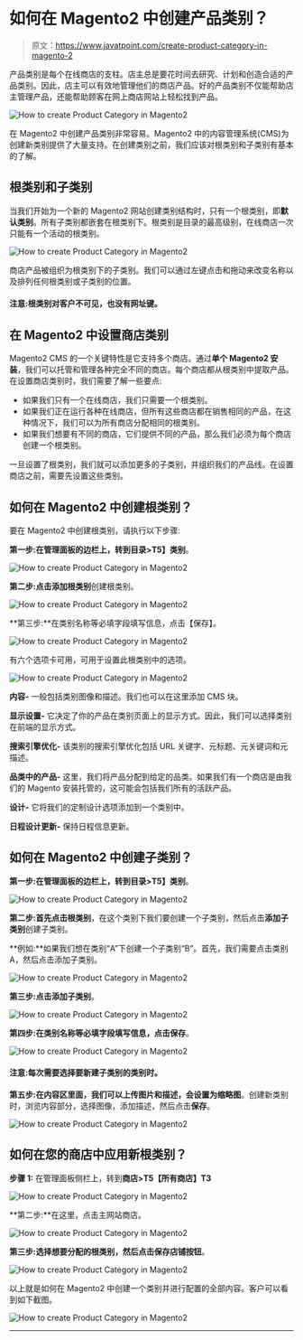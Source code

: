 # 如何在 Magento2 中创建产品类别？

> 原文：<https://www.javatpoint.com/create-product-category-in-magento-2>

产品类别是每个在线商店的支柱。店主总是要花时间去研究、计划和创造合适的产品类别。因此，店主可以有效地管理他们的商店产品。好的产品类别不仅能帮助店主管理产品，还能帮助顾客在网上商店网站上轻松找到产品。

![How to create Product Category in Magento2](img/26b257618d2aaaefbd41eb01ec147db4.png)

在 Magento2 中创建产品类别非常容易。Magento2 中的内容管理系统(CMS)为创建新类别提供了大量支持。在创建类别之前，我们应该对根类别和子类别有基本的了解。

## 根类别和子类别

当我们开始为一个新的 Magento2 网站创建类别结构时，只有一个根类别，即**默认类别**。所有子类别都嵌套在根类别下。根类别是目录的最高级别，在线商店一次只能有一个活动的根类别。

![How to create Product Category in Magento2](img/941b6810219180df774b605dff242023.png)

商店产品被组织为根类别下的子类别。我们可以通过左键点击和拖动来改变名称以及排列任何根类别或子类别的位置。

#### 注意:根类别对客户不可见，也没有网址键。

## 在 Magento2 中设置商店类别

Magento2 CMS 的一个关键特性是它支持多个商店。通过**单个 Magento2 安装**，我们可以托管和管理各种完全不同的商店。每个商店都从根类别中提取产品。在设置商店类别时，我们需要了解一些要点:

*   如果我们只有一个在线商店，我们只需要一个根类别。
*   如果我们正在运行各种在线商店，但所有这些商店都在销售相同的产品，在这种情况下，我们可以为所有商店分配相同的根类别。
*   如果我们想要有不同的商店，它们提供不同的产品，那么我们必须为每个商店创建一个根类别。

一旦设置了根类别，我们就可以添加更多的子类别，并组织我们的产品线。在设置商店之前，需要先设置这些类别。

## 如何在 Magento2 中创建根类别？

要在 Magento2 中创建根类别，请执行以下步骤:

**第一步:**在管理面板的边栏上，转到**目录>T5】类别**。

![How to create Product Category in Magento2](img/bb0efba23c5824aec7c7505ba82fee21.png)

**第二步:**点击**添加根类别**创建根类别。

![How to create Product Category in Magento2](img/b19d93482fff96e3d229b4434ca8711e.png)

**第三步:**在类别名称等必填字段填写信息，点击【保存】。

![How to create Product Category in Magento2](img/e9f5f798356c48ee721bacad58274acb.png)

有六个选项卡可用，可用于设置此根类别中的选项。

![How to create Product Category in Magento2](img/6c9e8325c992bd29d527808e9bde3856.png)

**内容-** 一般包括类别图像和描述。我们也可以在这里添加 CMS 块。

**显示设置-** 它决定了你的产品在类别页面上的显示方式。因此，我们可以选择类别在前端的显示方式。

**搜索引擎优化-** 该类别的搜索引擎优化包括 URL 关键字、元标题、元关键词和元描述。

**品类中的产品-** 这里，我们将产品分配到给定的品类。如果我们有一个商店是由我们的 Magento 安装托管的，这可能会包括我们所有的活跃产品。

**设计-** 它将我们的定制设计选项添加到一个类别中。

**日程设计更新-** 保持日程信息更新。

## 如何在 Magento2 中创建子类别？

**第一步:**在管理面板的边栏上，转到**目录>T5】类别**。

![How to create Product Category in Magento2](img/7d75f86406c025dbda69b1ad9e23debd.png)

**第二步:**首先点击**根类别**，在这个类别下我们要创建一个子类别，然后点击**添加子类别**创建子类别。

**例如:**如果我们想在类别“A”下创建一个子类别“B”。首先，我们需要点击类别 A，然后点击添加子类别。

![How to create Product Category in Magento2](img/e46a83e79f2fb84bdad3e83a076269d1.png)

**第三步:**点击**添加子类别**。

![How to create Product Category in Magento2](img/e886a8a86eb659434e44abb6a816dbf9.png)

**第四步:**在类别名称等必填字段填写信息，点击**保存**。

![How to create Product Category in Magento2](img/634aed85d05862fa58d2d31e6ca43e61.png)

#### 注意:每次需要选择要新建子类别的类别时。

**第五步:**在内容区里面，我们可以上传图片和描述，会设置为**缩略图**。创建新类别时，浏览内容部分，选择图像，添加描述，然后点击**保存**。

![How to create Product Category in Magento2](img/acf84bf68907f9e76ffe014fff33c5f4.png)

## 如何在您的商店中应用新根类别？

**步骤 1:** 在管理面板侧栏上，转到**商店>T5【所有商店】T3**

![How to create Product Category in Magento2](img/822dcd7ea1e33f8cfe3ee8d7a88d725c.png)

**第二步:**在这里，点击主网站商店。

![How to create Product Category in Magento2](img/a75f8ee1a68c8112cbf2385a10a320ed.png)

**第三步:**选择想要分配的根类别，然后点击**保存店铺按钮**。

![How to create Product Category in Magento2](img/1aa3919878e4bcf43b1d716ce4f5a103.png)

以上就是如何在 Magento2 中创建一个类别并进行配置的全部内容。客户可以看到如下截图。

![How to create Product Category in Magento2](img/36d84e64c0065b4408e81c536e2c56e8.png)

* * *